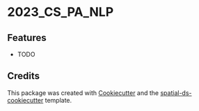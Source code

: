 # 2023_CS_PA_NLP

## Features

* TODO

## Credits

This package was created with [Cookiecutter](https://github.com/audreyr/cookiecutter) and the [spatial-ds-cookiecutter](https://PPLElectric@dev.azure.com/PPLElectric/DS/_git/spatial-ds-cookiecutter) template.
